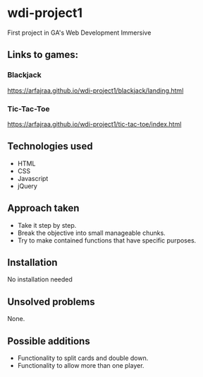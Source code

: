 # wdi-project1
First project in GA's Web Development Immersive

## Links to games: 

### Blackjack 
https://arfajraa.github.io/wdi-project1/blackjack/landing.html
### Tic-Tac-Toe 
https://arfajraa.github.io/wdi-project1/tic-tac-toe/index.html

## Technologies used 
* HTML 
* CSS 
* Javascript 
* jQuery 

## Approach taken 
* Take it step by step. 
* Break the objective into small manageable chunks. 
* Try to make contained functions that have specific purposes.

## Installation 
No installation needed

## Unsolved problems
None.

## Possible additions
* Functionality to split cards and double down.
* Functionality to allow more than one player.
